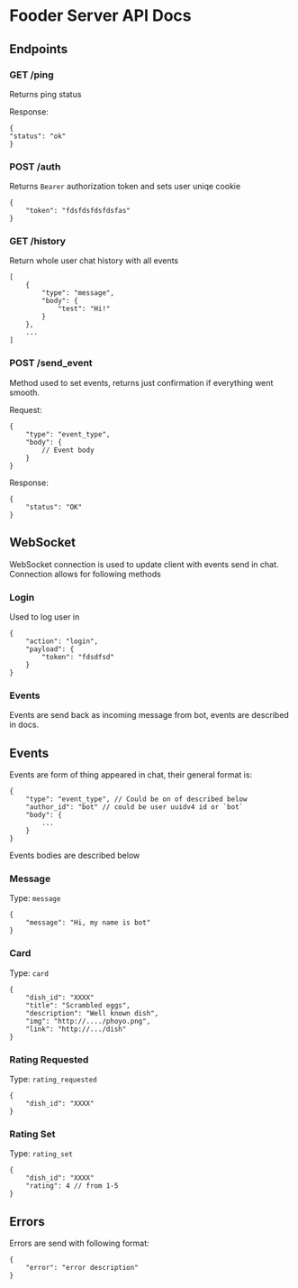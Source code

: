 # Fooder Server API Docs

## Endpoints

### GET /ping

Returns ping status

Response:

```
{
"status": "ok"
}
```

### POST /auth

Returns `Bearer` authorization token and sets user uniqe cookie

```
{
    "token": "fdsfdsfdsfdsfas"
}
```

### GET /history

Return whole user chat history with all events

```
[
    {
        "type": "message",
        "body": {
            "test": "Hi!"
        }
    },
    ...
]
```

### POST /send_event

Method used to set events, returns just confirmation if everything went smooth.

Request:
```
{
    "type": "event_type",
    "body": {
        // Event body
    }
}
```

Response:
```
{
    "status": "OK"
}
```

## WebSocket

WebSocket connection is used to update client with events send in chat.
Connection allows for following methods
### Login

Used to log user in

```
{
    "action": "login",
    "payload": {
        "token": "fdsdfsd"
    }
}
```

### Events

Events are send back as incoming message from bot, events are described in docs.

## Events

Events are form of thing appeared in chat, their general format is:

```
{
    "type": "event_type", // Could be on of described below
    "author_id": "bot" // could be user uuidv4 id or `bot`
    "body": {
        ...
    }
}
```

Events bodies are described below

### Message 

Type: `message`

```
{
    "message": "Hi, my name is bot"
}
```

### Card

Type: `card`

```
{
    "dish_id": "XXXX"
    "title": "Scrambled eggs",
    "description": "Well known dish",
    "img": "http://..../phoyo.png",
    "link": "http://.../dish"
}
```

### Rating Requested

Type: `rating_requested`

```
{
    "dish_id": "XXXX"
}
```

### Rating Set

Type: `rating_set`

```
{
    "dish_id": "XXXX"
    "rating": 4 // from 1-5
}
```

## Errors

Errors are send with following format:

```
{
    "error": "error description"
}
```
